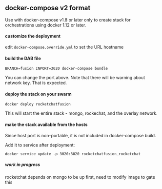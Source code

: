 ## docker-compose v2 format 

Use with docker-compose v1.8 or later only to create stack for orchestrations using docker 1.12 or later.

#### customize the deployment

edit `docker-compose.override.yml` to set the URL hostname


#### build the DAB file

`BRANCH=fusion INPORT=3020 docker-compose bundle`

You can change the port above.  Note that there will be warning about network key. That is expected.

#### deploy the stack on your swarm

`docker deploy rocketchatfusion`

This will start the entire stack - mongo, rockechat, and the overlay network.

#### make the stack available from the hosts

Since host port is non-portable, it is not included in docker-compose build.  

Add it to service after deployment:

`docker service update -p 3020:3020 rocketchatfusion_rocketchat`

#####  work in progress

rocketchat depends on mongo to be up first, need to modify image to gate this
